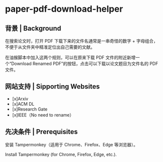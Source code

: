 # paper-pdf-download-helper

## 背景 | Background

在搜索论文时，打开 PDF 下载下来的文件名通常是一串奇怪的数字 + 字母组合，不便于从文件夹中精准定位出自己需要的文献。

在油猴脚本中加入这两个规则，可以在原来下载 PDF 文件的附近新增一个“Download Renamed PDF”的按钮，点击可以下载以论文题目为文件名的 PDF 文件。

## 网站支持 | Sipporting Websites
- [x]Arxiv
- [x]ACM DL
- [x]Research Gate
- [x]IEEE（No need to rename）

## 先决条件 | Prerequisites

安装 Tampermonkey（适用于 Chrome、Firefox、Edge 等浏览器）。

Install Tampermonkey (for Chrome, Firefox, Edge, etc.).
